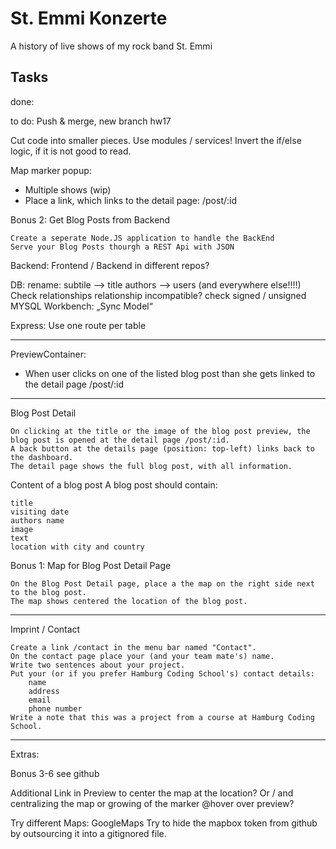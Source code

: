 # St. Emmi Konzerte
A history of live shows of my rock band St. Emmi

## Tasks
done:

to do:
Push & merge, new branch hw17

Cut code into smaller pieces. Use modules / services!
Invert the if/else logic, if it is not good to read.

Map marker popup:
- Multiple shows (wip)
- Place a link, which links to the detail page: /post/:id

Bonus 2: Get Blog Posts from Backend

    Create a seperate Node.JS application to handle the BackEnd
    Serve your Blog Posts thourgh a REST Api with JSON


Backend:
Frontend / Backend in different repos?

DB:
rename: subtile --> title
authors --> users (and everywhere else!!!!)
Check relationships
relationship incompatible? check signed / unsigned
MYSQL Workbench: „Sync Model“

Express: Use one route per table

---
PreviewContainer:
- When user clicks on one of the listed blog post than she gets linked to the detail page /post/:id

---

Blog Post Detail

    On clicking at the title or the image of the blog post preview, the blog post is opened at the detail page /post/:id.
    A back button at the details page (position: top-left) links back to the dashboard.
    The detail page shows the full blog post, with all information.

Content of a blog post
A blog post should contain:

    title
    visiting date
    authors name
    image
    text
    location with city and country

Bonus 1: Map for Blog Post Detail Page

    On the Blog Post Detail page, place a the map on the right side next to the blog post.
    The map shows centered the location of the blog post.

---

Imprint / Contact

    Create a link /contact in the menu bar named "Contact".
    On the contact page place your (and your team mate's) name.
    Write two sentences about your project.
    Put your (or if you prefer Hamburg Coding School's) contact details:
        name
        address
        email
        phone number
    Write a note that this was a project from a course at Hamburg Coding School.

---

Extras:

Bonus 3-6 see github

Additional Link in Preview to center the map at the location?
Or / and centralizing the map or growing of the marker @hover over preview?

Try different Maps: GoogleMaps
Try to hide the mapbox token from github by outsourcing it into a gitignored file.